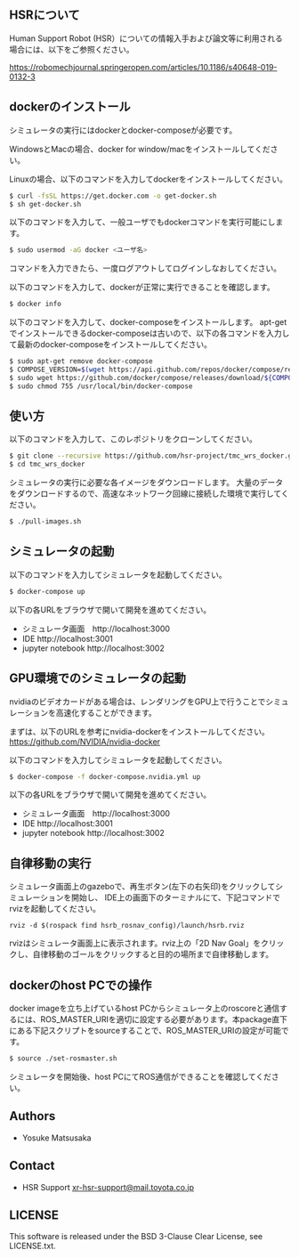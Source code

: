HSRについて
-------------------

Human Support Robot (HSR）についての情報入手および論文等に利用される場合には、以下をご参照ください。

https://robomechjournal.springeropen.com/articles/10.1186/s40648-019-0132-3

dockerのインストール
-------------------

シミュレータの実行にはdockerとdocker-composeが必要です。

WindowsとMacの場合、docker for window/macをインストールしてください。

Linuxの場合、以下のコマンドを入力してdockerをインストールしてください。

```sh
$ curl -fsSL https://get.docker.com -o get-docker.sh
$ sh get-docker.sh
```

以下のコマンドを入力して、一般ユーザでもdockerコマンドを実行可能にします。

```sh
$ sudo usermod -aG docker <ユーザ名>
```

コマンドを入力できたら、一度ログアウトしてログインしなおしてください。

以下のコマンドを入力して、dockerが正常に実行できることを確認します。

```sh
$ docker info
```

以下のコマンドを入力して、docker-composeをインストールします。
apt-getでインストールできるdocker-composeは古いので、以下の各コマンドを入力して最新のdocker-composeをインストールしてください。

```sh
$ sudo apt-get remove docker-compose
$ COMPOSE_VERSION=$(wget https://api.github.com/repos/docker/compose/releases/latest -O - | grep 'tag_name' | cut -d\" -f4)
$ sudo wget https://github.com/docker/compose/releases/download/${COMPOSE_VERSION}/docker-compose-`uname -s`-`uname -m` -O /usr/local/bin/docker-compose
$ sudo chmod 755 /usr/local/bin/docker-compose
```

使い方
-----

以下のコマンドを入力して、このレポジトリをクローンしてください。

```sh
$ git clone --recursive https://github.com/hsr-project/tmc_wrs_docker.git
$ cd tmc_wrs_docker
```

シミュレータの実行に必要な各イメージをダウンロードします。
大量のデータをダウンロードするので、高速なネットワーク回線に接続した環境で実行してください。

```sh
$ ./pull-images.sh
```

シミュレータの起動
---------------

以下のコマンドを入力してシミュレータを起動してください。

```sh
$ docker-compose up
```

以下の各URLをブラウザで開いて開発を進めてください。

- シミュレータ画面　http://localhost:3000
- IDE http://localhost:3001
- jupyter notebook http://localhost:3002

GPU環境でのシミュレータの起動
-------------------------

nvidiaのビデオカードがある場合は、レンダリングをGPU上で行うことでシミュレーションを高速化することができます。

まずは、以下のURLを参考にnvidia-dockerをインストールしてください。
https://github.com/NVIDIA/nvidia-docker

以下のコマンドを入力してシミュレータを起動してください。

```sh
$ docker-compose -f docker-compose.nvidia.yml up
```

以下の各URLをブラウザで開いて開発を進めてください。

- シミュレータ画面　http://localhost:3000
- IDE http://localhost:3001
- jupyter notebook http://localhost:3002

自律移動の実行
---------------

シミュレータ画面上のgazeboで、再生ボタン(左下の右矢印)をクリックしてシミュレーションを開始し、
IDE上の画面下のターミナルにて、下記コマンドでrvizを起動してください。

```
rviz -d $(rospack find hsrb_rosnav_config)/launch/hsrb.rviz
```

rvizはシミュレータ画面上に表示されます。rviz上の「2D Nav Goal」をクリックし、自律移動のゴールをクリックすると目的の場所まで自律移動します。

dockerのhost PCでの操作
---------------

docker imageを立ち上げているhost PCからシミュレータ上のroscoreと通信するには、ROS_MASTER_URIを適切に設定する必要があります。本package直下にある下記スクリプトをsourceすることで、ROS_MASTER_URIの設定が可能です。
```sh
$ source ./set-rosmaster.sh
```
シミュレータを開始後、host PCにてROS通信ができることを確認してください。

Authors
---------------
 * Yosuke Matsusaka

Contact
---------------
 * HSR Support <xr-hsr-support@mail.toyota.co.jp>

LICENSE
---------------
This software is released under the BSD 3-Clause Clear License, see LICENSE.txt.
